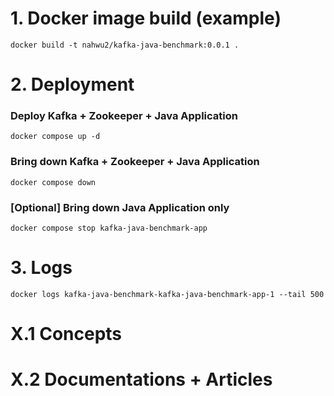 # 1. Docker image build (example)
    docker build -t nahwu2/kafka-java-benchmark:0.0.1 .

# 2. Deployment
### Deploy Kafka + Zookeeper + Java Application

    docker compose up -d

### Bring down Kafka + Zookeeper + Java Application

    docker compose down

### [Optional] Bring down Java Application only

    docker compose stop kafka-java-benchmark-app


# 3. Logs

    docker logs kafka-java-benchmark-kafka-java-benchmark-app-1 --tail 500

# X.1 Concepts

# X.2 Documentations + Articles
